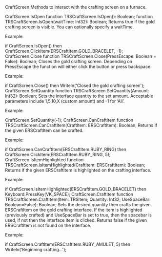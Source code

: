 CraftScreen
Methods to interact with the crafting screen on a furnace.

CraftScreen.IsOpen
function TRSCraftScreen.IsOpen(): Boolean;
function TRSCraftScreen.IsOpen(waitTime: Int32): Boolean;
Returns true if the gold crafting screen is visible. You can optionally specify a waitTime.

Example:

if CraftScreen.IsOpen() then
  CraftScreen.ClickItem(ERSCraftItem.GOLD_BRACELET, -1);
CraftScreen.Close
function TRSCraftScreen.Close(PressEscape: Boolean = False): Boolean;
Closes the gold crafting screen. Depending on PressEscape the function will either click the button or press backspace.

Example:

if CraftScreen.Close() then
  Writeln('Closed the gold crafting screen');
CraftScreen.SetQuantity
function TRSCraftScreen.SetQuantity(Amount: Int32): Boolean;
Sets the interface quantity to the set amount. Acceptable parameters include 1,5,10,X (custom amount) and -1 for ‘All’.

Example:

CraftScreen.SetQuantity(-1);
CraftScreen.CanCraftItem
function TRSCraftScreen.CanCraftItem(CraftItem: ERSCraftItem): Boolean;
Returns if the given ERSCraftItem can be crafted.

Example:

if CraftScreen.CanCraftItem(ERSCraftItem.RUBY_RING) then
  CraftScreen.ClickItem(ERSCraftItem.RUBY_RING, 5);
CraftScreen.IsItemHighlighted
function TRSCraftScreen.IsItemHighlighted(CraftItem: ERSCraftItem): Boolean;
Returns if the given ERSCraftItem is highlighted on the crafting interface.

Example:

if CraftScreen.IsItemHighlighted(ERSCraftItem.GOLD_BRACELET) then
  Keyboard.PressKey(VK_SPACE);
CraftScreen.CraftItem
function TRSCraftScreen.CraftItem(Item: TRSItem; Quantity: Int32; UseSpaceBar: Boolean=False): Boolean;
Sets the desired quantity then crafts the given ERSCraftItem on the gold crafting interface. If the item is highlighted (previously crafted) and UseSpaceBar is set to true, then the spacebar is used, if not then the interface item is clicked. Returns false if the given ERSCraftItem is not found on the interface.

Example:

if CraftScreen.CraftItem(ERSCraftItem.RUBY_AMULET, 5) then
  Writeln('Beginning crafting...');
